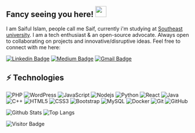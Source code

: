 ## Fancy seeing you here! <img src="https://raw.githubusercontent.com/saifulislam265/saifulislam265/master/wave.gif" width="30">

I am Saiful Islam, people call me Saif, currently i'm studying at [Southeast university]([seu.com.bd](https://seu.edu.bd/)). I am a tech enthusiast & an open-source advocate. Always open to collaborating on projects and innovative/disruptive ideas. Feel free to connect with me here:

[![Linkedin Badge](https://img.shields.io/badge/-saifulislam265-blue?style=flat-square&logo=Linkedin&logoColor=white&link=https://www.linkedin.com/in/saifulislam265/)](https://www.linkedin.com/in/saifulislam265/)
[![Medium Badge](https://img.shields.io/badge/-@saifulislam265-03a57a?style=flat-square&labelColor=000000&logo=Medium&link=https://medium.com/@saifulislam265/)](https://medium.com/@saifulislam265)
[![Gmail Badge](https://img.shields.io/badge/-saifulislam265@gmail.com-c14438?style=flat-square&logo=Gmail&logoColor=white&link=mailto:saifulislam265@gmail.com)](mailto:saifulislam265@gmail.com)

## ⚡ Technologies

![PHP](https://img.shields.io/badge/-php-black?style=flat-square&logo=php)
![WordPress](https://img.shields.io/badge/-wordpress-black?style=flat-square&logo=wordpress)
![JavaScript](https://img.shields.io/badge/-JavaScript-black?style=flat-square&logo=javascript)
![Nodejs](https://img.shields.io/badge/-Nodejs-black?style=flat-square&logo=Node.js)
![Python](https://img.shields.io/badge/-Python-black?style=flat-square&logo=Python)
![React](https://img.shields.io/badge/-React-black?style=flat-square&logo=react)
![Java](https://img.shields.io/badge/-java-E34A86?style=flat-square&logo=java)
![C++](https://img.shields.io/badge/-C++-00599C?style=flat-square&logo=c)
![HTML5](https://img.shields.io/badge/-HTML5-E34F26?style=flat-square&logo=html5&logoColor=white)
![CSS3](https://img.shields.io/badge/-CSS3-1572B6?style=flat-square&logo=css3)
![Bootstrap](https://img.shields.io/badge/-Bootstrap-563D7C?style=flat-square&logo=bootstrap)
![MySQL](https://img.shields.io/badge/-MySQL-black?style=flat-square&logo=mysql)
![Docker](https://img.shields.io/badge/-Docker-black?style=flat-square&logo=docker)
![Git](https://img.shields.io/badge/-Git-black?style=flat-square&logo=git)
![GitHub](https://img.shields.io/badge/-GitHub-181717?style=flat-square&logo=github)

![Github Stats](https://github-readme-stats.vercel.app/api?username=saiful-islam265&count_private=true&show_icons=true&include_all_commits=true)
![Top Langs](https://github-readme-stats.vercel.app/api/top-langs/?username=saiful-islam265&hide=TeX&layout=compact)

![Visitor Badge](https://visitor-badge.laobi.icu/badge?page_id=saiful-islam265)
